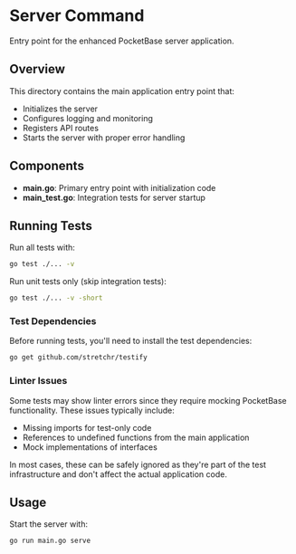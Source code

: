 # Server Command

Entry point for the enhanced PocketBase server application.

## Overview

This directory contains the main application entry point that:
- Initializes the server
- Configures logging and monitoring
- Registers API routes
- Starts the server with proper error handling

## Components

- **main.go**: Primary entry point with initialization code
- **main_test.go**: Integration tests for server startup

## Running Tests

Run all tests with:

```bash
go test ./... -v
```

Run unit tests only (skip integration tests):

```bash
go test ./... -v -short
```

### Test Dependencies

Before running tests, you'll need to install the test dependencies:

```bash
go get github.com/stretchr/testify
```

### Linter Issues

Some tests may show linter errors since they require mocking PocketBase functionality. These issues typically include:

- Missing imports for test-only code
- References to undefined functions from the main application
- Mock implementations of interfaces

In most cases, these can be safely ignored as they're part of the test infrastructure and don't affect the actual application code.

## Usage

Start the server with:

```bash
go run main.go serve
``` 